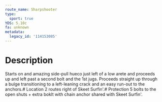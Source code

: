 ```yaml
---
route_name: Sharpshooter
type:
  sport: true
YDS: 5.10c
fa: unknown
metadata:
  legacy_id: '114153085'
---
```

# Description
Starts on and amazing side-pull hueco just left of a low arete and proceeds up and left past a second bolt and the 1st jugs. Proceeds straight up  through a bulge transitioning to a left-leaning crack and an easy run-out to the anchors.# Location
2 routes right of Skeet Surfin'.# Protection
5 bolts to the open shuts + extra boklt with chain anchor shared with Skeet Surfin'.